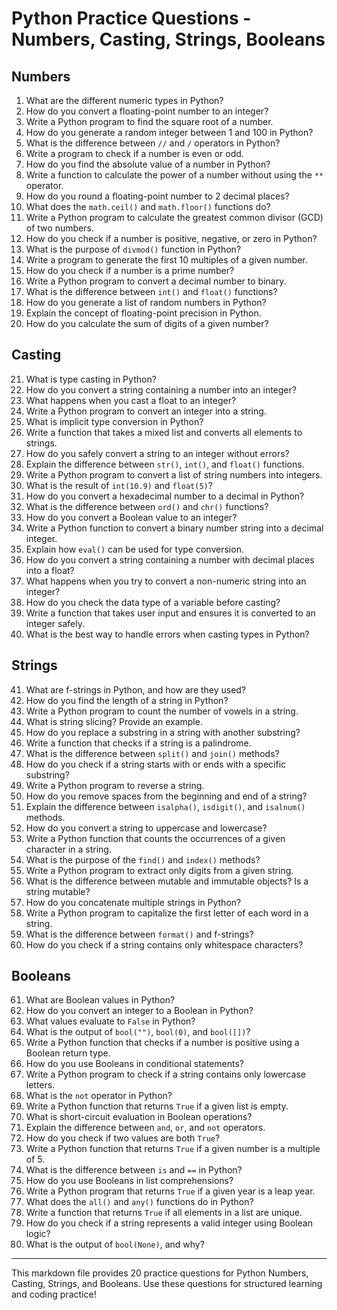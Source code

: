 # Python Practice Questions - Numbers, Casting, Strings, Booleans

## Numbers

1. What are the different numeric types in Python?
2. How do you convert a floating-point number to an integer?
3. Write a Python program to find the square root of a number.
4. How do you generate a random integer between 1 and 100 in Python?
5. What is the difference between `//` and `/` operators in Python?
6. Write a program to check if a number is even or odd.
7. How do you find the absolute value of a number in Python?
8. Write a function to calculate the power of a number without using the `**` operator.
9. How do you round a floating-point number to 2 decimal places?
10. What does the `math.ceil()` and `math.floor()` functions do?
11. Write a Python program to calculate the greatest common divisor (GCD) of two numbers.
12. How do you check if a number is positive, negative, or zero in Python?
13. What is the purpose of `divmod()` function in Python?
14. Write a program to generate the first 10 multiples of a given number.
15. How do you check if a number is a prime number?
16. Write a Python program to convert a decimal number to binary.
17. What is the difference between `int()` and `float()` functions?
18. How do you generate a list of random numbers in Python?
19. Explain the concept of floating-point precision in Python.
20. How do you calculate the sum of digits of a given number?

## Casting

21. What is type casting in Python?
22. How do you convert a string containing a number into an integer?
23. What happens when you cast a float to an integer?
24. Write a Python program to convert an integer into a string.
25. What is implicit type conversion in Python?
26. Write a function that takes a mixed list and converts all elements to strings.
27. How do you safely convert a string to an integer without errors?
28. Explain the difference between `str()`, `int()`, and `float()` functions.
29. Write a Python program to convert a list of string numbers into integers.
30. What is the result of `int(10.9)` and `float(5)`?
31. How do you convert a hexadecimal number to a decimal in Python?
32. What is the difference between `ord()` and `chr()` functions?
33. How do you convert a Boolean value to an integer?
34. Write a Python function to convert a binary number string into a decimal integer.
35. Explain how `eval()` can be used for type conversion.
36. How do you convert a string containing a number with decimal places into a float?
37. What happens when you try to convert a non-numeric string into an integer?
38. How do you check the data type of a variable before casting?
39. Write a function that takes user input and ensures it is converted to an integer safely.
40. What is the best way to handle errors when casting types in Python?

## Strings

41. What are f-strings in Python, and how are they used?
42. How do you find the length of a string in Python?
43. Write a Python program to count the number of vowels in a string.
44. What is string slicing? Provide an example.
45. How do you replace a substring in a string with another substring?
46. Write a function that checks if a string is a palindrome.
47. What is the difference between `split()` and `join()` methods?
48. How do you check if a string starts with or ends with a specific substring?
49. Write a Python program to reverse a string.
50. How do you remove spaces from the beginning and end of a string?
51. Explain the difference between `isalpha()`, `isdigit()`, and `isalnum()` methods.
52. How do you convert a string to uppercase and lowercase?
53. Write a Python function that counts the occurrences of a given character in a string.
54. What is the purpose of the `find()` and `index()` methods?
55. Write a Python program to extract only digits from a given string.
56. What is the difference between mutable and immutable objects? Is a string mutable?
57. How do you concatenate multiple strings in Python?
58. Write a Python program to capitalize the first letter of each word in a string.
59. What is the difference between `format()` and f-strings?
60. How do you check if a string contains only whitespace characters?

## Booleans

61. What are Boolean values in Python?
62. How do you convert an integer to a Boolean in Python?
63. What values evaluate to `False` in Python?
64. What is the output of `bool("")`, `bool(0)`, and `bool([])`?
65. Write a Python function that checks if a number is positive using a Boolean return type.
66. How do you use Booleans in conditional statements?
67. Write a Python program to check if a string contains only lowercase letters.
68. What is the `not` operator in Python?
69. Write a Python function that returns `True` if a given list is empty.
70. What is short-circuit evaluation in Boolean operations?
71. Explain the difference between `and`, `or`, and `not` operators.
72. How do you check if two values are both `True`?
73. Write a Python function that returns `True` if a given number is a multiple of 5.
74. What is the difference between `is` and `==` in Python?
75. How do you use Booleans in list comprehensions?
76. Write a Python program that returns `True` if a given year is a leap year.
77. What does the `all()` and `any()` functions do in Python?
78. Write a function that returns `True` if all elements in a list are unique.
79. How do you check if a string represents a valid integer using Boolean logic?
80. What is the output of `bool(None)`, and why?

---

This markdown file provides 20 practice questions for Python Numbers, Casting, Strings, and Booleans. Use these questions for structured learning and coding practice!
